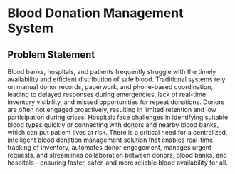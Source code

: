 # Blood Donation Management System 
## Problem Statement

Blood banks, hospitals, and patients frequently struggle with the timely availability and efficient distribution of safe blood. 
Traditional systems rely on manual donor records, paperwork, and phone-based coordination, leading to delayed responses during emergencies,
lack of real-time inventory visibility, and missed opportunities for repeat donations. Donors are often not engaged proactively,
resulting in limited retention and low participation during crises. Hospitals face challenges in identifying suitable blood types
quickly or connecting with donors and nearby blood banks, which can put patient lives at risk. There is a critical need for a centralized,
intelligent blood donation management solution that enables real-time tracking of inventory, automates donor engagement, manages urgent requests,
and streamlines collaboration between donors, blood banks, and hospitals—ensuring faster, safer, and more reliable blood availability for all.
